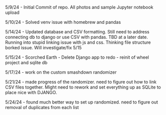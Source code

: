 5/9/24 - Initial Commit of repo. All photos and sample Jupyter notebook upload

5/10/24 - Solved venv issue with homebrew and pandas

5/14/24 - Updated database and CSV formatting. Still need to address connecting db to django or use CSV with pandas. TBD at a later date. Running into stupid linking issue with js and css. Thinking file structure borked issue. Will investigate/fix 5/15

5/15/24 - Scorched Earth - Delete Django app to redo - reinit of wheel project and sqlite db

5/17/24 - work on the custom smashdown randomizer

5/21/24 - made progress of the randomizer. need to figure out how to link CSV files together. Might need to rework and set everything up as SQLite to place nice with DJANGO.

5/24/24 - found much better way to set up randomized. need to figure out removal of duplicates from each list